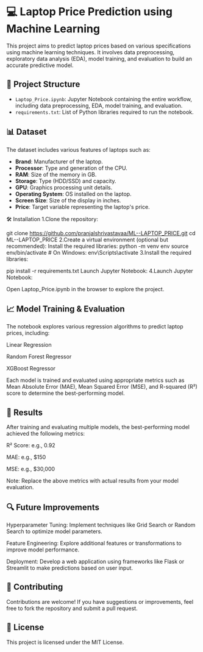 # 💻 Laptop Price Prediction using Machine Learning

This project aims to predict laptop prices based on various specifications using machine learning techniques. It involves data preprocessing, exploratory data analysis (EDA), model training, and evaluation to build an accurate predictive model.

## 📁 Project Structure

- `Laptop_Price.ipynb`: Jupyter Notebook containing the entire workflow, including data preprocessing, EDA, model training, and evaluation.
- `requirements.txt`: List of Python libraries required to run the notebook.

## 📊 Dataset

The dataset includes various features of laptops such as:

- **Brand**: Manufacturer of the laptop.
- **Processor**: Type and generation of the CPU.
- **RAM**: Size of the memory in GB.
- **Storage**: Type (HDD/SSD) and capacity.
- **GPU**: Graphics processing unit details.
- **Operating System**: OS installed on the laptop.
- **Screen Size**: Size of the display in inches.
- **Price**: Target variable representing the laptop's price.



🛠️ Installation
1.Clone the repository:


git clone https://github.com/pranjalshrivastavaa/ML--LAPTOP_PRICE.git
cd ML--LAPTOP_PRICE
2.Create a virtual environment (optional but recommended):
Install the required libraries:
python -m venv env
source env/bin/activate  # On Windows: env\Scripts\activate
3.Install the required libraries:

pip install -r requirements.txt
Launch Jupyter Notebook:
4.Launch Jupyter Notebook:

Open Laptop_Price.ipynb in the browser to explore the project.



 ## 📈 Model Training & Evaluation
The notebook explores various regression algorithms to predict laptop prices, including:

Linear Regression

Random Forest Regressor

XGBoost Regressor

Each model is trained and evaluated using appropriate metrics such as Mean Absolute Error (MAE), Mean Squared Error (MSE), and R-squared (R²) score to determine the best-performing model.

## 📌 Results




After training and evaluating multiple models, the best-performing model achieved the following metrics:

R² Score: e.g., 0.92

MAE: e.g., $150

MSE: e.g., $30,000

Note: Replace the above metrics with actual results from your model evaluation.

## 🔍 Future Improvements





Hyperparameter Tuning: Implement techniques like Grid Search or Random Search to optimize model parameters.

Feature Engineering: Explore additional features or transformations to improve model performance.

Deployment: Develop a web application using frameworks like Flask or Streamlit to make predictions based on user input.

##  🤝 Contributing




Contributions are welcome! If you have suggestions or improvements, feel free to fork the repository and submit a pull request.


## 📄 License




This project is licensed under the MIT License.
 

